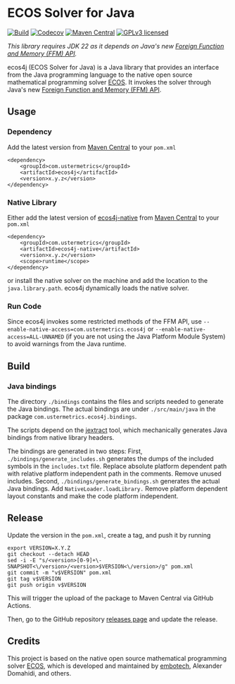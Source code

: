 # ECOS Solver for Java

[![Build](https://github.com/atraplet/ecos4j/actions/workflows/build.yml/badge.svg)](https://github.com/atraplet/ecos4j/actions/workflows/build.yml)
[![Codecov](https://codecov.io/github/atraplet/ecos4j/graph/badge.svg?token=S8TXRQ4UAZ)](https://codecov.io/github/atraplet/ecos4j)
[![Maven Central](https://img.shields.io/maven-central/v/com.ustermetrics/ecos4j)](https://central.sonatype.com/artifact/com.ustermetrics/ecos4j)
[![GPLv3 licensed](https://img.shields.io/badge/license-GPLv3-blue)](https://github.com/atraplet/ecos4j/blob/master/LICENSE)

*This library requires JDK 22 as it depends on Java's
new [Foreign Function and Memory (FFM) API](https://docs.oracle.com/en/java/javase/22/core/foreign-function-and-memory-api.html).*

ecos4j (ECOS Solver for Java) is a Java library that provides an interface from the Java programming language to the
native open source mathematical programming solver [ECOS](https://github.com/embotech/ecos). It invokes the solver
through Java's
new [Foreign Function and Memory (FFM) API](https://docs.oracle.com/en/java/javase/22/core/foreign-function-and-memory-api.html).

## Usage

### Dependency

Add the latest version from [Maven Central](https://central.sonatype.com/artifact/com.ustermetrics/ecos4j) to
your `pom.xml`

```
<dependency>
    <groupId>com.ustermetrics</groupId>
    <artifactId>ecos4j</artifactId>
    <version>x.y.z</version>
</dependency>
```

### Native Library

Either add the latest version of [ecos4j-native](https://github.com/atraplet/ecos4j-native)
from [Maven Central](https://central.sonatype.com/artifact/com.ustermetrics/ecos4j-native) to
your `pom.xml`

```
<dependency>
    <groupId>com.ustermetrics</groupId>
    <artifactId>ecos4j-native</artifactId>
    <version>x.y.z</version>
    <scope>runtime</scope>
</dependency>
```

or install the native solver on the machine and add the location to the `java.library.path`. ecos4j dynamically loads
the native solver.

### Run Code

Since ecos4j invokes some restricted methods of the FFM API, use `--enable-native-access=com.ustermetrics.ecos4j`
or `--enable-native-access=ALL-UNNAMED` (if you are not using the Java Platform Module System) to avoid warnings from
the Java runtime.

## Build

### Java bindings

The directory `./bindings` contains the files and scripts needed to generate the Java bindings. The actual bindings are
under `./src/main/java` in the package `com.ustermetrics.ecos4j.bindings`.

The scripts depend on the [jextract](https://jdk.java.net/jextract/) tool, which mechanically generates Java bindings
from native library headers.

The bindings are generated in two steps: First, `./bindings/generate_includes.sh` generates the dumps of the included
symbols in the `includes.txt` file. Replace absolute platform dependent path with relative platform independent path in
the comments. Remove unused includes. Second, `./bindings/generate_bindings.sh` generates the actual Java bindings.
Add `NativeLoader.loadLibrary.` Remove platform dependent layout constants and make the code platform independent.

## Release

Update the version in the `pom.xml`, create a tag, and push it by running

```
export VERSION=X.Y.Z
git checkout --detach HEAD
sed -i -E "s/<version>[0-9]+\-SNAPSHOT<\/version>/<version>$VERSION<\/version>/g" pom.xml
git commit -m "v$VERSION" pom.xml
git tag v$VERSION
git push origin v$VERSION
```

This will trigger the upload of the package to Maven Central via GitHub Actions.

Then, go to the GitHub repository [releases page](https://github.com/atraplet/ecos4j/releases) and update the release.

## Credits

This project is based on the native open source mathematical programming
solver [ECOS](https://github.com/embotech/ecos),
which is developed and maintained by [embotech](https://www.embotech.com), Alexander Domahidi, and others.
